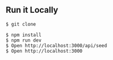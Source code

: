  
 

## Run it Locally
```
$ git clone 
  
$ npm install
$ npm run dev
$ Open http://localhost:3000/api/seed
$ Open http://localhost:3000
```
 
